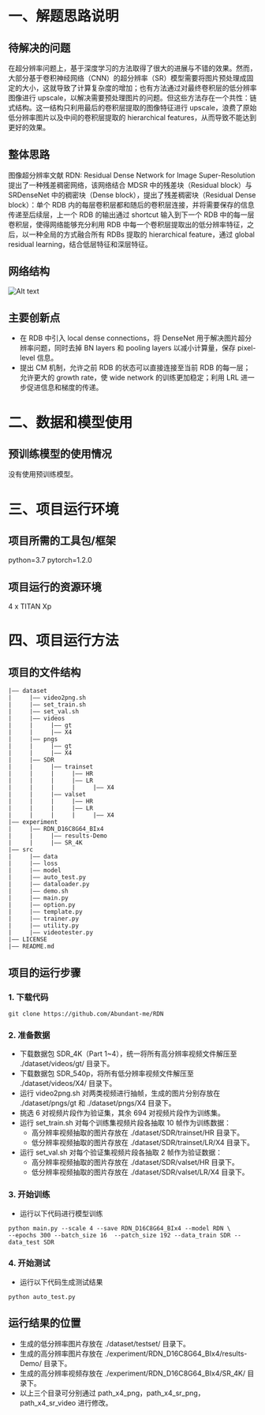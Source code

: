 # 一、解题思路说明

## 待解决的问题
在超分辨率问题上，基于深度学习的方法取得了很大的进展与不错的效果。然而，大部分基于卷积神经网络（CNN）的超分辨率（SR）模型需要将图片预处理成固定的大小，这就导致了计算复杂度的增加；也有方法通过对最终卷积层的低分辨率图像进行 upscale，以解决需要预处理图片的问题。但这些方法存在一个共性：链式结构。这一结构只利用最后的卷积层提取的图像特征进行 upscale，浪费了原始低分辨率图片以及中间的卷积层提取的 hierarchical features，从而导致不能达到更好的效果。

## 整体思路
图像超分辨率文献 RDN: Residual Dense Network for Image Super-Resolution 提出了一种残差稠密网络，该网络结合 MDSR 中的残差块（Residual block）与 SRDenseNet 中的稠密块（Dense block），提出了残差稠密块（Residual Dense block）：单个 RDB 内的每层卷积层都和随后的卷积层连接，并将需要保存的信息传递至后续层，上一个 RDB 的输出通过 shortcut 输入到下一个 RDB 中的每一层卷积层，使得网络能够充分利用 RDB 中每一个卷积层提取出的低分辨率特征，之后，以一种全局的方式融合所有 RDBs 提取的 hierarchical feature，通过 global residual learning，结合低层特征和深层特征。

## 网络结构
![Alt text](gobel.png)

## 主要创新点
* 在 RDB 中引入 local dense connections，将 DenseNet 用于解决图片超分辨率问题，同时去掉 BN layers 和 pooling layers 以减小计算量，保存 pixel-level 信息。
* 提出 CM 机制，允许之前 RDB 的状态可以直接连接至当前 RDB 的每一层；允许更大的 growth rate，使 wide network 的训练更加稳定；利用 LRL 进一步促进信息和梯度的传递。


# 二、数据和模型使用

## 预训练模型的使用情况

没有使用预训练模型。


# 三、项目运行环境

## 项目所需的工具包/框架

python=3.7
pytorch=1.2.0

## 项目运行的资源环境

4 x TITAN Xp


# 四、项目运行方法

## 项目的文件结构
```
|—— dataset  
|     |—— video2png.sh  
|     |—— set_train.sh  
|     |—— set_val.sh  
|     |—— videos  
|     |     |—— gt  
|     |     |—— X4  
|     |—— pngs  
|     |     |—— gt  
|     |     |—— X4  
|     |—— SDR  
|     |     |—— trainset  
|     |     |     |—— HR  
|     |     |     |—— LR  
|     |     |     |     |—— X4  
|     |     |—— valset  
|     |     |     |—— HR  
|     |     |     |—— LR  
|     |     |     |     |—— X4  
|—— experiment  
|     |—— RDN_D16C8G64_BIx4  
|     |     |—— results-Demo  
|     |     |—— SR_4K  
|—— src  
|     |—— data    
|     |—— loss   
|     |—— model   
|     |—— auto_test.py   
|     |—— dataloader.py   
|     |—— demo.sh   
|     |—— main.py   
|     |—— option.py   
|     |—— template.py   
|     |—— trainer.py   
|     |—— utility.py   
|     |—— videotester.py   
|—— LICENSE  
|—— README.md
```

## 项目的运行步骤

### 1. 下载代码
`git clone https://github.com/Abundant-me/RDN`

### 2. 准备数据
* 下载数据包 SDR_4K（Part 1~4），统一将所有高分辨率视频文件解压至 ./dataset/videos/gt/ 目录下。
* 下载数据包 SDR_540p，将所有低分辨率视频文件解压至 ./dataset/videos/X4/ 目录下。
* 运行 video2png.sh 对两类视频进行抽帧，生成的图片分别存放在 ./dataset/pngs/gt 和 ./dataset/pngs/X4 目录下。
* 挑选 6 对视频片段作为验证集，其余 694 对视频片段作为训练集。
* 运行 set_train.sh 对每个训练集视频片段各抽取 10 帧作为训练数据：
    * 高分辨率视频抽取的图片存放在 ./dataset/SDR/trainset/HR 目录下。
    * 低分辨率视频抽取的图片存放在 ./dataset/SDR/trainset/LR/X4 目录下。
* 运行 set_val.sh 对每个验证集视频片段各抽取 2 帧作为验证数据：
    * 高分辨率视频抽取的图片存放在 ./dataset/SDR/valset/HR 目录下。
    * 低分辨率视频抽取的图片存放在 ./dataset/SDR/valset/LR/X4 目录下。

### 3. 开始训练
* 运行以下代码进行模型训练  
```
python main.py --scale 4 --save RDN_D16C8G64_BIx4 --model RDN \
--epochs 300 --batch_size 16  --patch_size 192 --data_train SDR --data_test SDR
```

### 4. 开始测试
* 运行以下代码生成测试结果  
```
python auto_test.py
```

## 运行结果的位置
* 生成的低分辨率图片存放在 ./dataset/testset/ 目录下。
* 生成的高分辨率图片存放在 ./experiment/RDN_D16C8G64_BIx4/results-Demo/ 目录下。
* 生成的高分辨率视频存放在 ./experiment/RDN_D16C8G64_BIx4/SR_4K/ 目录下。
* 以上三个目录可分别通过 path_x4_png，path_x4_sr_png，path_x4_sr_video 进行修改。

